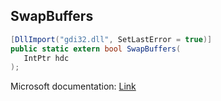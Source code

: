 ## SwapBuffers

```csharp
[DllImport("gdi32.dll", SetLastError = true)]
public static extern bool SwapBuffers(
   IntPtr hdc
);
```

Microsoft documentation: [Link](https://docs.microsoft.com/en-us/windows/win32/api/wingdi/nf-wingdi-swapbuffers)
